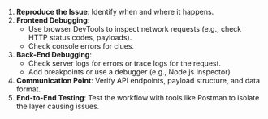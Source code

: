 1. **Reproduce the Issue**: Identify when and where it happens.  
2. **Frontend Debugging**:  
   * Use browser DevTools to inspect network requests (e.g., check HTTP status codes, payloads).  
   * Check console errors for clues.  
3. **Back-End Debugging**:  
   * Check server logs for errors or trace logs for the request.  
   * Add breakpoints or use a debugger (e.g., Node.js Inspector).  
4. **Communication Point**: Verify API endpoints, payload structure, and data format.  
5. **End-to-End Testing**: Test the workflow with tools like Postman to isolate the layer causing issues. 